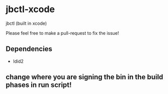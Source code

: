 # jbctl-xcode
jbctl (built in xcode)

Please feel free to make a pull-request to fix the issue!

## Dependencies

* ldid2

## change where you are signing the bin in the build phases in run script!
